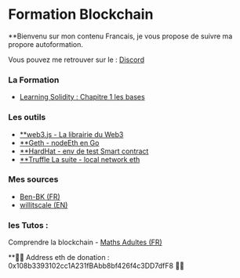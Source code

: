 # Formation Blockchain

 **Bienvenu sur mon contenu Francais, je vous propose de suivre ma propore autoformation.


Vous pouvez me retrouver sur le : [Discord ](https://discord.gg/VGhMvUmBhm) 

### La Formation 

- [Learning Solidity : Chapitre 1 les bases](https://www.youtube.com/watch?v=v_hU0jPtLto)



### Les outils


 - [**web3.js - La librairie du Web3](https://web3js.readthedocs.io/en/v1.5.2/getting-started.html)
 - [**Geth - nodeEth en Go](https://geth.ethereum.org/docs/getting-started)
 - [**HardHat - env de test Smart contract](https://hardhat.org/getting-started/#overview)
 - [**Truffle La suite - local network eth ](https://trufflesuite.com/)
### Mes sources 
- [Ben-BK (FR)](https://www.youtube.com/watch?v=xtEQGtaT9MY&list=PLBV4f2pTYexqgdiVpLOWlF-E5sTLPimot)
- [willitscale (EN)](https://github.com/willitscale)

### les Tutos : 

Comprendre la blockchain - [Maths Adultes (FR)](https://www.youtube.com/watch?v=SccvFbyDaUI&t=784s)

**🙏🙏 Address eth de donation : 0x108b3393102cc1A231fBAbb8bf426f4c3DD7dfF8 🙏🙏


